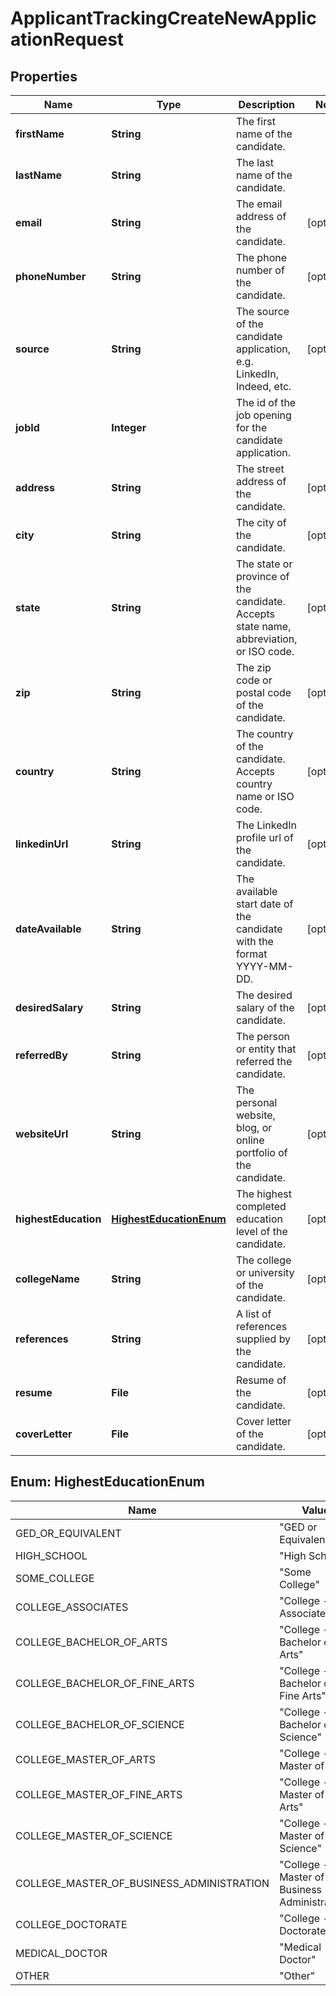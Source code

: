 

# ApplicantTrackingCreateNewApplicationRequest


## Properties

| Name | Type | Description | Notes |
|------------ | ------------- | ------------- | -------------|
|**firstName** | **String** | The first name of the candidate. |  |
|**lastName** | **String** | The last name of the candidate. |  |
|**email** | **String** | The email address of the candidate. |  [optional] |
|**phoneNumber** | **String** | The phone number of the candidate. |  [optional] |
|**source** | **String** | The source of the candidate application, e.g. LinkedIn, Indeed, etc. |  [optional] |
|**jobId** | **Integer** | The id of the job opening for the candidate application. |  |
|**address** | **String** | The street address of the candidate. |  [optional] |
|**city** | **String** | The city of the candidate. |  [optional] |
|**state** | **String** | The state or province of the candidate. Accepts state name, abbreviation, or ISO code. |  [optional] |
|**zip** | **String** | The zip code or postal code of the candidate. |  [optional] |
|**country** | **String** | The country of the candidate. Accepts country name or ISO code. |  [optional] |
|**linkedinUrl** | **String** | The LinkedIn profile url of the candidate. |  [optional] |
|**dateAvailable** | **String** | The available start date of the candidate with the format YYYY-MM-DD. |  [optional] |
|**desiredSalary** | **String** | The desired salary of the candidate. |  [optional] |
|**referredBy** | **String** | The person or entity that referred the candidate. |  [optional] |
|**websiteUrl** | **String** | The personal website, blog, or online portfolio of the candidate. |  [optional] |
|**highestEducation** | [**HighestEducationEnum**](#HighestEducationEnum) | The highest completed education level of the candidate. |  [optional] |
|**collegeName** | **String** | The college or university of the candidate. |  [optional] |
|**references** | **String** | A list of references supplied by the candidate. |  [optional] |
|**resume** | **File** | Resume of the candidate. |  [optional] |
|**coverLetter** | **File** | Cover letter of the candidate. |  [optional] |



## Enum: HighestEducationEnum

| Name | Value |
|---- | -----|
| GED_OR_EQUIVALENT | &quot;GED or Equivalent&quot; |
| HIGH_SCHOOL | &quot;High School&quot; |
| SOME_COLLEGE | &quot;Some College&quot; |
| COLLEGE_ASSOCIATES | &quot;College - Associates&quot; |
| COLLEGE_BACHELOR_OF_ARTS | &quot;College - Bachelor of Arts&quot; |
| COLLEGE_BACHELOR_OF_FINE_ARTS | &quot;College - Bachelor of Fine Arts&quot; |
| COLLEGE_BACHELOR_OF_SCIENCE | &quot;College - Bachelor of Science&quot; |
| COLLEGE_MASTER_OF_ARTS | &quot;College - Master of Arts&quot; |
| COLLEGE_MASTER_OF_FINE_ARTS | &quot;College - Master of Fine Arts&quot; |
| COLLEGE_MASTER_OF_SCIENCE | &quot;College - Master of Science&quot; |
| COLLEGE_MASTER_OF_BUSINESS_ADMINISTRATION | &quot;College - Master of Business Administration&quot; |
| COLLEGE_DOCTORATE | &quot;College - Doctorate&quot; |
| MEDICAL_DOCTOR | &quot;Medical Doctor&quot; |
| OTHER | &quot;Other&quot; |




